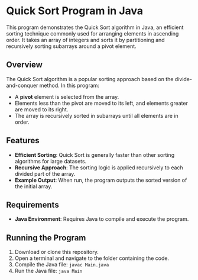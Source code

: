 # Quick Sort Program in Java

This program demonstrates the Quick Sort algorithm in Java, an efficient sorting technique commonly used for arranging elements in ascending order. It takes an array of integers and sorts it by partitioning and recursively sorting subarrays around a pivot element.

## Overview

The Quick Sort algorithm is a popular sorting approach based on the divide-and-conquer method. In this program:
- A **pivot** element is selected from the array.
- Elements less than the pivot are moved to its left, and elements greater are moved to its right.
- The array is recursively sorted in subarrays until all elements are in order.

## Features

- **Efficient Sorting**: Quick Sort is generally faster than other sorting algorithms for large datasets.
- **Recursive Approach**: The sorting logic is applied recursively to each divided part of the array.
- **Example Output**: When run, the program outputs the sorted version of the initial array.

## Requirements

- **Java Environment**: Requires Java to compile and execute the program.

## Running the Program

1. Download or clone this repository.
2. Open a terminal and navigate to the folder containing the code.
3. Compile the Java file: `javac Main.java`
4. Run the Java file: `java Main`